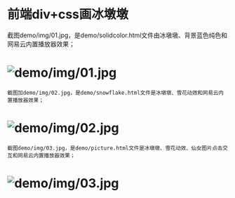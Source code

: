 # 前端div+css画冰墩墩
  截图demo/img/01.jpg，是demo/solidcolor.html文件由冰墩墩、背景蓝色纯色和网易云内置播放器效果；
# ![demo/img/01.jpg](https://developer.yonyou.com/data/attachment/forum/202202/18/184023ebzp0miqfqfq72h2.jpg)
    截图加demo/img/02.jpg，是demo/snowflake.html文件是冰墩墩、雪花动效和网易云内置播放器效果；
# ![demo/img/02.jpg](https://developer.yonyou.com/data/attachment/forum/202202/18/184024q15z00rj8mx6xjj7.jpg)
    截图demo/img/03.jpg，是demo/picture.html文件是冰墩墩、雪花动效、仙女图片点击交互和网易云内置播放器效果；
# ![demo/img/03.jpg](https://developer.yonyou.com/data/attachment/forum/202202/18/184024lwxm7gzm7bnzb18b.jpg)
     
